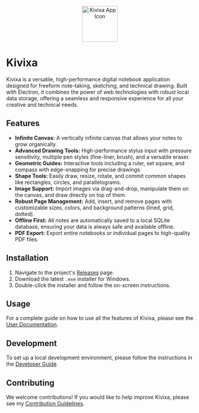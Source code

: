 
<p align="center">
	<img src="../assets/icon.ico" alt="Kivixa App Icon" width="96" height="96">
</p>

# Kivixa

Kivixa is a versatile, high-performance digital notebook application designed for freeform note-taking, sketching, and technical drawing. Built with Electron, it combines the power of web technologies with robust local data storage, offering a seamless and responsive experience for all your creative and technical needs.

## Features

- **Infinite Canvas:** A vertically infinite canvas that allows your notes to grow organically.
- **Advanced Drawing Tools:** High-performance stylus input with pressure sensitivity, multiple pen styles (fine-liner, brush), and a versatile eraser.
- **Geometric Guides:** Interactive tools including a ruler, set square, and compass with edge-snapping for precise drawings.
- **Shape Tools:** Easily draw, resize, rotate, and commit common shapes like rectangles, circles, and parallelograms.
- **Image Support:** Import images via drag-and-drop, manipulate them on the canvas, and draw directly on top of them.
- **Robust Page Management:** Add, insert, and remove pages with customizable sizes, colors, and background patterns (lined, grid, dotted).
- **Offline First:** All notes are automatically saved to a local SQLite database, ensuring your data is always safe and available offline.
- **PDF Export:** Export entire notebooks or individual pages to high-quality PDF files.

## Installation

1.  Navigate to the project's [Releases](https://github.com/990aa/kivixa/releases) page.
2.  Download the latest `.exe` installer for Windows.
3.  Double-click the installer and follow the on-screen instructions.

## Usage

For a complete guide on how to use all the features of Kivixa, please see the [User Documentation](DOCUMENTATION.md).

## Development

To set up a local development environment, please follow the instructions in the [Developer Guide](DEVELOPER_GUIDE.md).

## Contributing

We welcome contributions! If you would like to help improve Kivixa, please see my [Contribution Guidelines](CONTRIBUTING.md).